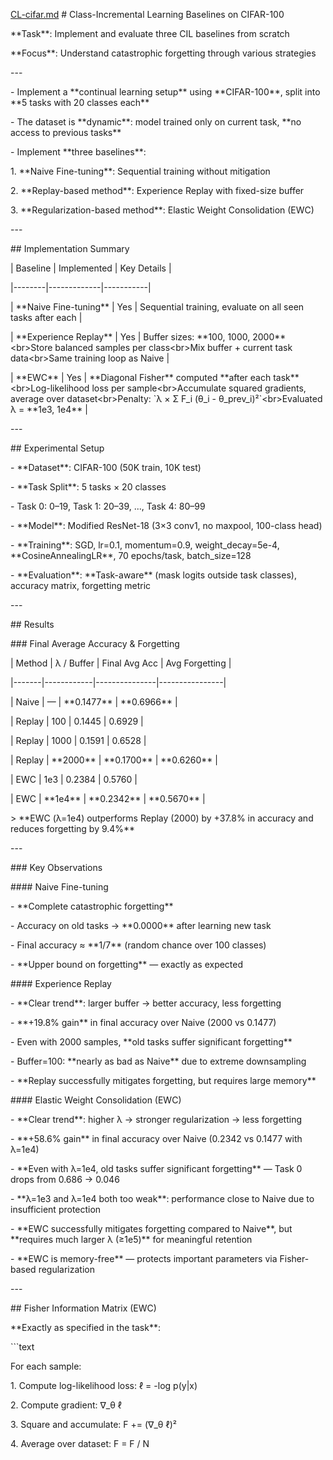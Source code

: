 [CL-cifar.md](https://github.com/user-attachments/files/23200847/CL-cifar.md)
\# Class-Incremental Learning Baselines on CIFAR-100

\*\*Task\*\*: Implement and evaluate three CIL baselines from scratch  

\*\*Focus\*\*: Understand catastrophic forgetting through various strategies

\---

\- Implement a \*\*continual learning setup\*\* using \*\*CIFAR-100\*\*, split into \*\*5 tasks with 20 classes each\*\*  

\- The dataset is \*\*dynamic\*\*: model trained only on current task, \*\*no access to previous tasks\*\*  

\- Implement \*\*three baselines\*\*:

1\. \*\*Naive Fine-tuning\*\*: Sequential training without mitigation  

2\. \*\*Replay-based method\*\*: Experience Replay with fixed-size buffer  

3\. \*\*Regularization-based method\*\*: Elastic Weight Consolidation (EWC)

\---

\#\# Implementation Summary

| Baseline | Implemented | Key Details |

|--------|-------------|-----------|

| \*\*Naive Fine-tuning\*\* | Yes | Sequential training, evaluate on all seen tasks after each |

| \*\*Experience Replay\*\* | Yes | Buffer sizes: \*\*100, 1000, 2000\*\*\<br\>Store balanced samples per class\<br\>Mix buffer \+ current task data\<br\>Same training loop as Naive |

| \*\*EWC\*\* | Yes | \*\*Diagonal Fisher\*\* computed \*\*after each task\*\*\<br\>Log-likelihood loss per sample\<br\>Accumulate squared gradients, average over dataset\<br\>Penalty: \`λ × Σ F\_i (θ\_i \- θ\_prev\_i)²\`\<br\>Evaluated λ \= \*\*1e3, 1e4\*\* |

\---

\#\# Experimental Setup

\- \*\*Dataset\*\*: CIFAR-100 (50K train, 10K test)  

\- \*\*Task Split\*\*: 5 tasks × 20 classes  

  \- Task 0: 0–19, Task 1: 20–39, ..., Task 4: 80–99  

\- \*\*Model\*\*: Modified ResNet-18 (3×3 conv1, no maxpool, 100-class head)  

\- \*\*Training\*\*: SGD, lr=0.1, momentum=0.9, weight\_decay=5e-4, \*\*CosineAnnealingLR\*\*, 70 epochs/task, batch\_size=128  

\- \*\*Evaluation\*\*: \*\*Task-aware\*\* (mask logits outside task classes), accuracy matrix, forgetting metric

\---

\#\# Results

\#\#\# Final Average Accuracy & Forgetting

| Method | λ / Buffer | Final Avg Acc | Avg Forgetting |

|-------|------------|---------------|----------------|

| Naive | — | \*\*0.1477\*\* | \*\*0.6966\*\* |

| Replay | 100 | 0.1445 | 0.6929 |

| Replay | 1000 | 0.1591 | 0.6528 |

| Replay | \*\*2000\*\* | \*\*0.1700\*\* | \*\*0.6260\*\* |

| EWC | 1e3 | 0.2384 | 0.5760 |

| EWC | \*\*1e4\*\* | \*\*0.2342\*\* | \*\*0.5670\*\* |

\> \*\*EWC (λ=1e4) outperforms Replay (2000) by \+37.8% in accuracy and reduces forgetting by 9.4%\*\*

\---

\#\#\# Key Observations

\#\#\#\# Naive Fine-tuning

\- \*\*Complete catastrophic forgetting\*\*  

\- Accuracy on old tasks → \*\*0.0000\*\* after learning new task  

\- Final accuracy ≈ \*\*1/7\*\* (random chance over 100 classes)  

\- \*\*Upper bound on forgetting\*\* — exactly as expected

\#\#\#\# Experience Replay

\- \*\*Clear trend\*\*: larger buffer → better accuracy, less forgetting  

\- \*\*+19.8% gain\*\* in final accuracy over Naive (2000 vs 0.1477)  

\- Even with 2000 samples, \*\*old tasks suffer significant forgetting\*\*  

\- Buffer=100: \*\*nearly as bad as Naive\*\* due to extreme downsampling  

\- \*\*Replay successfully mitigates forgetting, but requires large memory\*\*

\#\#\#\# Elastic Weight Consolidation (EWC)

\- \*\*Clear trend\*\*: higher λ → stronger regularization → less forgetting  

\- \*\*+58.6% gain\*\* in final accuracy over Naive (0.2342 vs 0.1477 with λ=1e4)  

\- \*\*Even with λ=1e4, old tasks suffer significant forgetting\*\* — Task 0 drops from 0.686 → 0.046  

\- \*\*λ=1e3 and λ=1e4 both too weak\*\*: performance close to Naive due to insufficient protection  

\- \*\*EWC successfully mitigates forgetting compared to Naive\*\*, but \*\*requires much larger λ (≥1e5)\*\* for meaningful retention  

\- \*\*EWC is memory-free\*\* — protects important parameters via Fisher-based regularization

\---

\#\# Fisher Information Matrix (EWC)

\*\*Exactly as specified in the task\*\*:

\`\`\`text

For each sample:

  1\. Compute log-likelihood loss: ℓ \= \-log p(y|x)

  2\. Compute gradient: ∇\_θ ℓ

  3\. Square and accumulate: F \+= (∇\_θ ℓ)²

  4\. Average over dataset: F \= F / N

